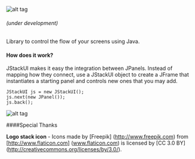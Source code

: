 ![alt tag](https://s3-us-west-2.amazonaws.com/jstackui/jstackui_logo.png "JStackUI logo with a stack of squares on the left.")
###### (under development)

Library to control the flow of your screens using Java.

#### How does it work? 

JStackUI makes it easy the integration between JPanels. Instead of mapping how they connect, use a JStackUI object to create a JFrame that instantiates a starting panel and controls new ones that you may add.

```
JStackUI js = new JStackUI(); 
js.next(new JPanel());
js.back();
```

![alt tag](https://s3-us-west-2.amazonaws.com/jstackui/next.gif "Cursor clicking on arrow and the panel changes from 1 through 5.")

####Special Thanks

**Logo stack icon** - Icons made by [Freepik] (http://www.freepik.com) from [http://www.flaticon.com] (www.flaticon.com) is licensed by [CC 3.0 BY] (http://creativecommons.org/licenses/by/3.0/).
